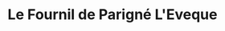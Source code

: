---
title: "Le Fournil de Parigné L'Eveque"
url: /parigne-leveque/le-fournil-de-parigne-leveque/
shop: Bäckerei
---